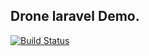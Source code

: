 ## Drone laravel Demo.

[![Build Status](https://cloud.drone.io/api/badges/curder/drone-laravel-test/status.svg)](https://cloud.drone.io/curder/drone-laravel-test)

